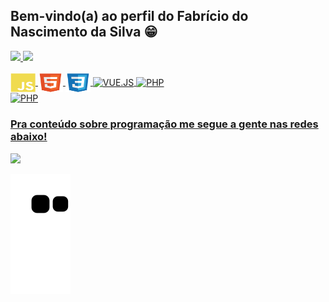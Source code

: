 ## Bem-vindo(a) ao perfil do Fabrício do Nascimento da Silva 😁

 <div>
   <a href="https://github.com/fnascimentosilva">
   <img height="180em" src="https://github-readme-stats.vercel.app/api?username=fnascimentosilva&show_icons=true&theme=tokyonight&include_all_commits=true&count_private=true"/>
   <img height="180em" src="https://github-readme-stats.vercel.app/api/top-langs/?username=fnascimentosilva&layout=compact&langs_count=6&theme=tokyonight"/>

</div>
<div style="display: inline_block"><br>
  <img align="center" alt="Js" height="30" width="40" src="https://raw.githubusercontent.com/devicons/devicon/master/icons/javascript/javascript-plain.svg">
  <img align="center" alt="HTML" height="30" width="40" src="https://raw.githubusercontent.com/devicons/devicon/master/icons/html5/html5-original.svg">
  <img align="center" alt="CSS" height="30" width="40" src="https://raw.githubusercontent.com/devicons/devicon/master/icons/css3/css3-original.svg">
 <img align="center" alt="VUE.JS" height="30" width="40" 
  src="https://seeklogo.com/images/V/vuejs-logo-17D586B587-seeklogo.com.png">
 <img align="center" alt="PHP" height="30" width="40" 
  src="https://seeklogo.com/images/P/PHP-logo-0B2FDC4529-seeklogo.com.png">
</div>
 <img align="center" alt="PHP" height="30" width="40" 
  src="https://seeklogo.com/vector-logo/363134/laravel">
</div>
 
 <br>
 
  ### Pra conteúdo sobre programação me segue a gente nas redes abaixo!
 
<div> 
  
  <a href="https://www.linkedin.com/in/fabr%C3%ADcio-nascimento-7b6a41143" target="_blank"><img src="https://img.shields.io/badge/-LinkedIn-%230077B5?style=for-the-badge&logo=linkedin&logoColor=white" target="_blank"></a> 
 
  ![Snake animation](https://github.com/fnascimentosilva/fnascimentosilva/blob/output/github-contribution-grid-snake.svg)

</div>
